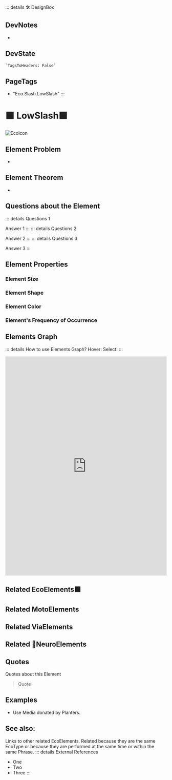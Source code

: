 ::: details 🛠 <dev>DesignBox</dev>

## DevNotes

-

## DevState

```py
`TagsToHeaders: False`
```

<h2>PageTags</h2>

- "Eco.Slash.LowSlash"
:::

# 🟩  <eco>LowSlash</eco>🟩

![EcoIcon](/Eco/Eco_Icon.png)

## Element Problem

-

## Element Theorem

-

## Questions about the Element

::: details Questions 1

Answer 1
:::
::: details Questions 2

Answer 2
:::
::: details Questions 3

Answer 3
:::

## Element Properties

### Element Size

### Element Shape

### Element Color

### Element's Frequency of Occurrence

## Elements Graph

::: details How to use Elements Graph?
Hover:
Select:
:::

<iframe
    width="100%"
    height="684"
    frameborder="0"
    src="https://observablehq.com/embed/@d3/force-directed-graph/2?cells=chart"
></iframe>

## Related <eco>EcoElements</eco>🟩

## Related <moto>MotoElements</moto>

## Related <via>ViaElements</via>

## Related 💜<neuro>NeuroElements</neuro>

## Quotes

Quotes about this Element

> Quote

## Examples

- Use Media donated by Planters.

## See also:

Links to other related EcoElements. Related because they are the same EcoType or because they are performed at the same time or within the same Phrase.
::: details External References

- One
- Two
- Three
:::
